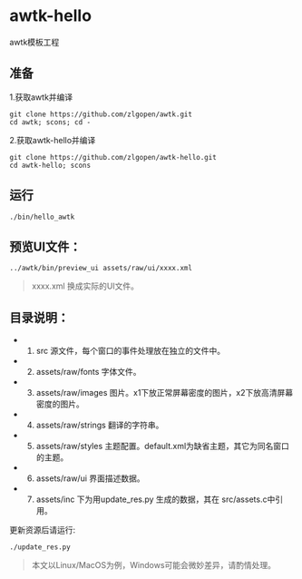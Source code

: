 # awtk-hello

awtk模板工程

## 准备

1.获取awtk并编译

```
git clone https://github.com/zlgopen/awtk.git
cd awtk; scons; cd -
```

2.获取awtk-hello并编译
```
git clone https://github.com/zlgopen/awtk-hello.git
cd awtk-hello; scons
```

## 运行

```
./bin/hello_awtk
```

## 预览UI文件：

```
../awtk/bin/preview_ui assets/raw/ui/xxxx.xml
```

> xxxx.xml 换成实际的UI文件。


## 目录说明：

* 1. src 源文件，每个窗口的事件处理放在独立的文件中。

* 2. assets/raw/fonts 字体文件。

* 3. assets/raw/images 图片。x1下放正常屏幕密度的图片，x2下放高清屏幕密度的图片。

* 4. assets/raw/strings 翻译的字符串。

* 5. assets/raw/styles 主题配置。default.xml为缺省主题，其它为同名窗口的主题。

* 6. assets/raw/ui 界面描述数据。

* 7. assets/inc 下为用update\_res.py 生成的数据，其在 src/assets.c中引用。

更新资源后请运行:

```
./update_res.py
```

> 本文以Linux/MacOS为例，Windows可能会微妙差异，请酌情处理。
